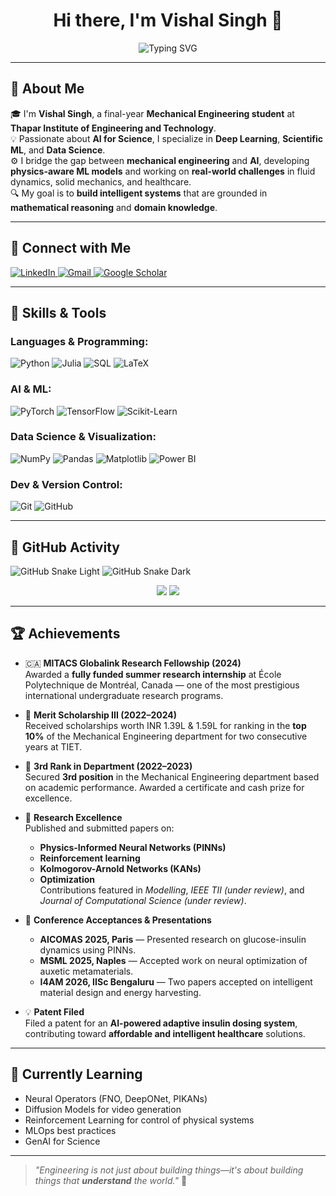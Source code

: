 <h1 align="center">Hi there, I'm Vishal Singh 👋</h1>
<p align="center">
  <img src="https://readme-typing-svg.herokuapp.com?font=Fira+Code&duration=3000&pause=1000&color=00ADB5&center=true&vCenter=true&width=435&lines=Mechanical+Engineer+%7C+AI+Enthusiast;Deep+Learning+%7C+Data+Science+%7C+ML;Solving+Engineering+Problems+with+AI" alt="Typing SVG" />
</p>

---

## 🚀 About Me

🎓 I'm **Vishal Singh**, a final-year **Mechanical Engineering student** at **Thapar Institute of Engineering and Technology**.  
💡 Passionate about **AI for Science**, I specialize in **Deep Learning**, **Scientific ML**, and **Data Science**.  
⚙️ I bridge the gap between **mechanical engineering** and **AI**, developing **physics-aware ML models** and working on **real-world challenges** in fluid dynamics, solid mechanics, and healthcare.  
🔍 My goal is to **build intelligent systems** that are grounded in **mathematical reasoning** and **domain knowledge**.

---

## 🔗 Connect with Me

<p align="left">
  <a href="https://www.linkedin.com/in/vishal-singh10/" target="_blank">
    <img alt="LinkedIn" src="https://img.shields.io/badge/LinkedIn-%230077B5.svg?style=flat&logo=linkedin&logoColor=white" />
  </a>
  <a href="mailto:vsingh10_be21@thapar.edu">
    <img alt="Gmail" src="https://img.shields.io/badge/Gmail-D14836?style=flat&logo=gmail&logoColor=white" />
  </a>
  <a href="https://scholar.google.com/citations?user=NOD9Y0UAAAAJ&hl=en" target="_blank">
    <img alt="Google Scholar" src="https://img.shields.io/badge/Google%20Scholar-4285F4?style=flat&logo=google-scholar&logoColor=white" />
  </a>
</p>

---

## 🧠 Skills & Tools

### Languages & Programming:
![Python](https://img.shields.io/badge/-Python-3776AB?style=for-the-badge&logo=python&logoColor=white)
![Julia](https://img.shields.io/badge/-Julia-9558B2?style=for-the-badge&logo=julia&logoColor=white)
![SQL](https://img.shields.io/badge/-SQL-4479A1?style=for-the-badge&logo=mysql&logoColor=white)
![LaTeX](https://img.shields.io/badge/-LaTeX-008080?style=for-the-badge&logo=latex&logoColor=white)

### AI & ML:
![PyTorch](https://img.shields.io/badge/PyTorch-%23EE4C2C.svg?style=for-the-badge&logo=PyTorch&logoColor=white)
![TensorFlow](https://img.shields.io/badge/TensorFlow-%23FF6F00.svg?style=for-the-badge&logo=TensorFlow&logoColor=white)
![Scikit-Learn](https://img.shields.io/badge/scikit--learn-F7931E?style=for-the-badge&logo=scikit-learn&logoColor=white)

### Data Science & Visualization:
![NumPy](https://img.shields.io/badge/Numpy-013243?style=for-the-badge&logo=numpy&logoColor=white)
![Pandas](https://img.shields.io/badge/Pandas-150458?style=for-the-badge&logo=pandas&logoColor=white)
![Matplotlib](https://img.shields.io/badge/Matplotlib-ffffff?style=for-the-badge&logo=matplotlib&logoColor=black)
![Power BI](https://img.shields.io/badge/Power%20BI-F2C811?style=for-the-badge&logo=powerbi&logoColor=black)

### Dev & Version Control:
![Git](https://img.shields.io/badge/-Git-F05033?style=for-the-badge&logo=git&logoColor=white)
![GitHub](https://img.shields.io/badge/-GitHub-181717?style=for-the-badge&logo=github&logoColor=white)

---

## 📌 GitHub Activity

<!-- 🐍 Contribution Snake Animation -->
![GitHub Snake Light](https://raw.githubusercontent.com/vsingh10/vsingh10/output/github-contribution-grid-snake.svg#gh-light-mode-only)
![GitHub Snake Dark](https://raw.githubusercontent.com/vsingh10/vsingh10/output/github-contribution-grid-snake-dark.svg#gh-dark-mode-only)

<!-- 📈 GitHub Stats -->
<p align="center">
  <img src="https://github-readme-streak-stats.herokuapp.com?user=vsingh10&theme=algolia&hide_border=true" />
  <img src="https://github-readme-stats.vercel.app/api/top-langs/?username=vsingh10&layout=compact&theme=algolia&hide_border=true" />
</p>

---

## 🏆 Achievements

- 🇨🇦 **MITACS Globalink Research Fellowship (2024)**  
  Awarded a **fully funded summer research internship** at École Polytechnique de Montréal, Canada — one of the most prestigious international undergraduate research programs.

- 🥇 **Merit Scholarship III (2022–2024)**  
  Received scholarships worth INR 1.39L & 1.59L for ranking in the **top 10%** of the Mechanical Engineering department for two consecutive years at TIET.

- 🥉 **3rd Rank in Department (2022–2023)**  
  Secured **3rd position** in the Mechanical Engineering department based on academic performance. Awarded a certificate and cash prize for excellence.

- 🧪 **Research Excellence**  
  Published and submitted papers on:  
  - **Physics-Informed Neural Networks (PINNs)**  
  - **Reinforcement learning**  
  - **Kolmogorov-Arnold Networks (KANs)**  
  - **Optimization**  
  Contributions featured in *Modelling*, *IEEE TII (under review)*, and *Journal of Computational Science (under review)*.

- 🎤 **Conference Acceptances & Presentations**  
  - **AICOMAS 2025, Paris** — Presented research on glucose-insulin dynamics using PINNs.  
  - **MSML 2025, Naples** — Accepted work on neural optimization of auxetic metamaterials.  
  - **I4AM 2026, IISc Bengaluru** — Two papers accepted on intelligent material design and energy harvesting.

- 💡 **Patent Filed**  
  Filed a patent for an **AI-powered adaptive insulin dosing system**, contributing toward **affordable and intelligent healthcare** solutions.

---

## 🌱 Currently Learning

- Neural Operators (FNO, DeepONet, PIKANs)
- Diffusion Models for video generation
- Reinforcement Learning for control of physical systems
- MLOps best practices
- GenAI for Science

---

> _"Engineering is not just about building things—it's about building things that **understand** the world."_ 🚀

